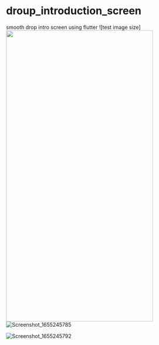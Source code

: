 # droup_introduction_screen
 smooth drop intro screen using flutter
![test image size]<img src="(https://user-images.githubusercontent.com/74148269/173701544-b166f7dd-ad35-49ba-ab9a-91cbd5e0b29a.png)" width="400" height="790">
![Screenshot_1655245785](https://user-images.githubusercontent.com/74148269/173701544-b166f7dd-ad35-49ba-ab9a-91cbd5e0b29a.png )

![Screenshot_1655245792](https://user-images.githubusercontent.com/74148269/173703306-a6314bd7-b340-4d81-a97c-55bf121bda82.png)
